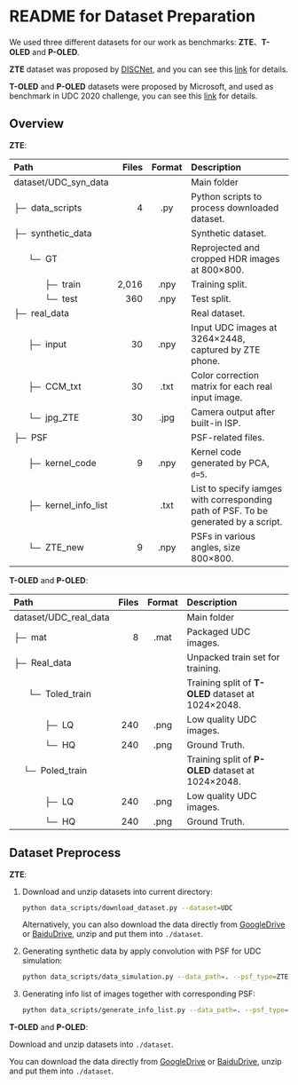 # README for Dataset Preparation
We used three different datasets for our work as benchmarks: **ZTE**、**T-OLED** and **P-OLED**.

**ZTE** dataset was proposed by [DISCNet](https://github.com/jnjaby/DISCNet/), and you can see this [link](https://jnjaby.github.io/projects/UDC/) for details. 

**T-OLED** and **P-OLED** datasets were proposed by Microsoft, and used as benchmark in UDC 2020 challenge, you can see this [link](https://rlq-tod.github.io/challenge2.html) for details. 


## Overview
**ZTE**:

| Path  | Files | Format | Description|
| :---- | ----: | :---:  | :---------|
| dataset/UDC_syn_data | | | Main folder|
| &#9500;&#9472;&nbsp; data_scripts | 4 | .py | Python scripts to process downloaded dataset.|
| &#9500;&#9472;&nbsp; synthetic_data |  |  | Synthetic dataset.|
| &nbsp;&nbsp;&nbsp;&nbsp;&nbsp;&nbsp;&#9492;&#9472;&nbsp; GT |  |  | Reprojected and cropped HDR images at 800&times;800.|
| &nbsp;&nbsp;&nbsp;&nbsp;&nbsp;&nbsp;&nbsp;&nbsp;&nbsp;&nbsp;&nbsp;&nbsp;&nbsp;&#9500;&#9472;&nbsp; train | 2,016 | .npy | Training split.|
| &nbsp;&nbsp;&nbsp;&nbsp;&nbsp;&nbsp;&nbsp;&nbsp;&nbsp;&nbsp;&nbsp;&nbsp;&nbsp;&#9492;&#9472;&nbsp; test | 360 | .npy | Test split.|
| &#9500;&#9472;&nbsp; real_data |  |  | Real dataset.|
| &nbsp;&nbsp;&nbsp;&nbsp;&nbsp;&nbsp;&#9500;&#9472;&nbsp; input | 30 | .npy | Input UDC images at 3264&times;2448, captured by ZTE phone.|
| &nbsp;&nbsp;&nbsp;&nbsp;&nbsp;&nbsp;&#9500;&#9472;&nbsp; CCM_txt | 30 | .txt | Color correction matrix for each real input image.|
| &nbsp;&nbsp;&nbsp;&nbsp;&nbsp;&nbsp;&#9492;&#9472;&nbsp; jpg_ZTE | 30 | .jpg | Camera output after built-in ISP.|
| &#9500;&#9472;&nbsp; PSF |  |  | PSF-related files.|
| &nbsp;&nbsp;&nbsp;&nbsp;&nbsp;&nbsp;&#9500;&#9472;&nbsp; kernel_code | 9 | .npy | Kernel code generated by PCA, `d=5`.|
| &nbsp;&nbsp;&nbsp;&nbsp;&nbsp;&nbsp;&#9500;&#9472;&nbsp; kernel_info_list |  | .txt | List to specify iamges with corresponding path of PSF. To be generated by a script.|
| &nbsp;&nbsp;&nbsp;&nbsp;&nbsp;&nbsp;&#9492;&#9472;&nbsp; ZTE_new |  9| .npy | PSFs in various angles, size 800&times;800.|

**T-OLED** and **P-OLED**:

| Path                                                         | Files | Format | Description                                              |
| :----------------------------------------------------------- | ----: | :----: | :------------------------------------------------------- |
| dataset/UDC_real_data                                        |       |        | Main folder                                              |
| &#9500;&#9472;&nbsp; mat                                     |     8 |  .mat  | Packaged UDC images.                                     |
| &#9500;&#9472;&nbsp; Real_data                               |       |        | Unpacked train set for training.                         |
| &nbsp;&nbsp;&nbsp;&nbsp;&nbsp;&nbsp;&#9492;&#9472;&nbsp; Toled_train |       |        | Training split of **T-OLED** dataset at 1024&times;2048. |
| &nbsp;&nbsp;&nbsp;&nbsp;&nbsp;&nbsp;&nbsp;&nbsp;&nbsp;&nbsp;&nbsp;&nbsp;&nbsp;&#9500;&#9472;&nbsp; LQ |   240 |  .png  | Low quality UDC images.                                  |
| &nbsp;&nbsp;&nbsp;&nbsp;&nbsp;&nbsp;&nbsp;&nbsp;&nbsp;&nbsp;&nbsp;&nbsp;&nbsp;&#9492;&#9472;&nbsp; HQ |   240 |  .png  | Ground Truth.                                            |
| &nbsp;&nbsp;&nbsp;&nbsp;&#9492;&#9472;&nbsp; Poled_train     |       |        | Training split of **P-OLED** dataset at 1024&times;2048. |
| &nbsp;&nbsp;&nbsp;&nbsp;&nbsp;&nbsp;&nbsp;&nbsp;&nbsp;&nbsp;&nbsp;&nbsp;&nbsp;&#9500;&#9472;&nbsp; LQ |   240 |  .png  | Low quality UDC images.                                  |
| &nbsp;&nbsp;&nbsp;&nbsp;&nbsp;&nbsp;&nbsp;&nbsp;&nbsp;&nbsp;&nbsp;&nbsp;&nbsp;&#9492;&#9472;&nbsp; HQ |   240 |  .png  | Ground Truth.                                            |

## Dataset Preprocess

**ZTE**:

1. Download and unzip datasets into current directory:

    ```bash
    python data_scripts/download_dataset.py --dataset=UDC
    ```

    Alternatively, you can also download the data directly from [GoogleDrive]() or [BaiduDrive](https://pan.baidu.com/s/1Y1rlRlZ-tYKPMuMT3zsSsQ?pwd=D2NT), unzip and put them into `./dataset`.

1. Generating synthetic data by apply convolution with PSF for UDC simulation:

    ```bash
    python data_scripts/data_simulation.py --data_path=. --psf_type=ZTE_new
    ```

2. Generating info list of images together with corresponding PSF:

    ```bash
    python data_scripts/generate_info_list.py --data_path=. --psf_type=ZTE_new --save_dir=./PSF/kernel_info_list
    ```

**T-OLED** and **P-OLED**:

Download and unzip datasets into `./dataset`.



You can download the data directly from [GoogleDrive]() or [BaiduDrive](https://pan.baidu.com/s/1Y1rlRlZ-tYKPMuMT3zsSsQ?pwd=D2NT), unzip and put them into `./dataset`.
